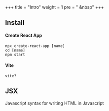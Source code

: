 +++
title = "Intro"
weight = 1
pre = "<i class='fas fa-pen'></i> &nbsp"
+++

## Install

#### Create React App

```
npx create-react-app [name]
cd [name]
npm start
```

#### Vite

```
vite?
```

## JSX

Javascript syntax for writing HTML in Javascript
